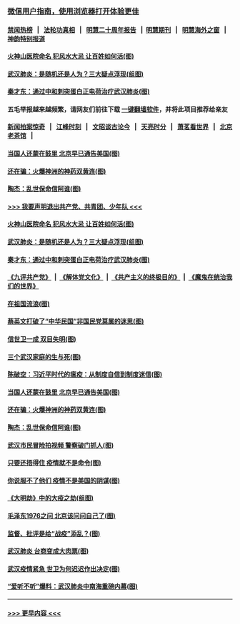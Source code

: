 ### [微信用户指南，使用浏览器打开体验更佳](https://github.com/gfw-breaker/banned-news1/blob/master/indexes/wechat-guide.md?t=0)
#### [禁闻热榜](热点新闻.md?t=0)  &nbsp;&nbsp;|&nbsp;&nbsp; [法轮功真相](https://github.com/gfw-breaker/truth/blob/master/README.md?t=0) &nbsp;&nbsp;|&nbsp;&nbsp; [明慧二十周年报告](https://github.com/gfw-breaker/mh-reports/blob/master/README.md?t=0) &nbsp;&nbsp;|&nbsp;&nbsp;[明慧期刊](https://github.com/gfw-breaker/mh-qikan) &nbsp;&nbsp;|&nbsp;&nbsp; [明慧海外之窗](https://github.com/gfw-breaker/mh-news/blob/master/README.md?t=0) &nbsp;&nbsp;|&nbsp;&nbsp; [神韵特别报道](https://github.com/gfw-breaker/mh-news/blob/master/shenyun.md?t=0)
#### [火神山医院命名 犯风水大忌 让百姓如何活(图)](../pages/p4/921908.md?t=02050733) 
#### [武汉肺炎：是随机还是人为？三大疑点浮现(组图)](../pages/p4/921918.md?t=02050733) 
#### [秦才东：通过中和刺突蛋白正电荷治疗武汉肺炎(图)](../pages/p4/921922.md?t=02050733) 
#### 五毛举报越来越频繁，请网友们前往下载 [一键翻墙软件](https://github.com/gfw-breaker/ssr-accounts)，并将此项目推荐给亲友
#### [新闻拍案惊奇](https://github.com/gfw-breaker/banned-news1/blob/master/pages/link4.md) &nbsp;&nbsp;|&nbsp;&nbsp; [江峰时刻](https://github.com/gfw-breaker/banned-news1/blob/master/pages/link4.md) &nbsp;&nbsp;|&nbsp;&nbsp; [文昭谈古论今](https://github.com/gfw-breaker/banned-news1/blob/master/pages/link4.md) &nbsp;&nbsp;|&nbsp;&nbsp; [天亮时分](https://github.com/gfw-breaker/banned-news1/blob/master/pages/link4.md) &nbsp;&nbsp;|&nbsp;&nbsp; [萧茗看世界](https://github.com/gfw-breaker/banned-news1/blob/master/pages/link4.md) &nbsp;&nbsp;|&nbsp;&nbsp; [北京老茶馆](https://github.com/gfw-breaker/banned-news1/blob/master/pages/link4.md) &nbsp;&nbsp;|&nbsp;&nbsp; 
#### [当国人还蒙在鼓里 北京早已通告美国(图)](../pages/p4/921858.md?t=02050733) 
#### [还在骗：火爆神洲的神药双黄连(图)](../pages/p4/921758.md?t=02050733) 
#### [陶杰：乱世保命信阿谁(图)](../pages/p4/921755.md?t=02050733) 
#### [>>> 我要声明退出共产党、共青团、少年队 <<<](https://github.com/begood0513/goodnews/blob/master/quit/letter.md) 
#### [火神山医院命名 犯风水大忌 让百姓如何活(图)](../pages/p4/921908.md?t=02050733) 
#### [武汉肺炎：是随机还是人为？三大疑点浮现(组图)](../pages/p4/921918.md?t=02050733) 
#### [秦才东：通过中和刺突蛋白正电荷治疗武汉肺炎(图)](../pages/p4/921922.md?t=02050733) 
#### [《九评共产党》](https://github.com/begood0513/9ping.md/blob/master/README.md) &nbsp;|&nbsp; [《解体党文化》](../../../../jtdwh.md/blob/master/README.md)  &nbsp;|&nbsp; [《共产主义的终极目的》](../../../../gczydzjmd.md/blob/master/README.md) &nbsp;|&nbsp; [《魔鬼在统治我们的世界》](../../../../mgztzwmdsj.md/blob/master/README.md) 
#### [在祖国流浪(图)](../pages/p4/921891.md?t=02050733) 
#### [蔡英文打破了“中华民国”非国民党莫属的迷思(图)](../pages/p4/921889.md?t=02050733) 
#### [信世卫一成 双目失明(图)](../pages/p4/921865.md?t=02050733) 
#### [三个武汉家庭的生与死(图)](../pages/p4/921863.md?t=02050733) 
#### [陈破空：习近平时代的瘟疫：从制度自信到制度迷信(图)](../pages/p4/921860.md?t=02050733) 
#### [当国人还蒙在鼓里 北京早已通告美国(图)](../pages/p4/921858.md?t=02050733) 
#### [还在骗：火爆神洲的神药双黄连(图)](../pages/p4/921758.md?t=02050733) 
#### [陶杰：乱世保命信阿谁(图)](../pages/p4/921755.md?t=02050733) 
#### [武汉市民冒险拍视频 警察破门抓人(图)](../pages/p4/921753.md?t=02050733) 
#### [只要还捂得住 疫情就不是命令(图)](../pages/p4/921752.md?t=02050733) 
#### [你说服不了他们 疫情不是美国的阴谋(图)](../pages/p4/921750.md?t=02050733) 
#### [《大明劫》中的大疫之劫(组图)](../pages/p4/921748.md?t=02050733) 
#### [毛泽东1976之问 北京该问问自己了(图)](../pages/p4/921747.md?t=02050733) 
#### [监督、批评是给“战疫”添乱？(图)](../pages/p4/921647.md?t=02050733) 
#### [武汉肺炎 台商变成大肉票(图)](../pages/p4/921643.md?t=02050733) 
#### [武汉疫情紧急 世卫为何迟迟作出决定(图)](../pages/p4/921594.md?t=02050733) 
#### [“爱听不听”爆料：武汉肺炎中南海重磅内幕(图)](../pages/p4/921649.md?t=02050733) 

----
#### [ >>> 更早内容 <<< ](../indexes/p4-earlier.md)
